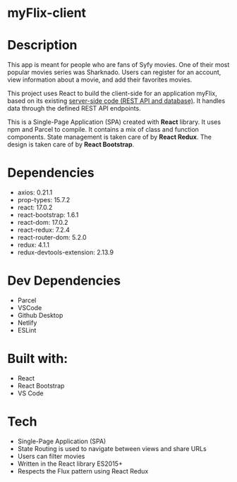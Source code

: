 # myFlix-client

# Description

This app is meant for people who are fans of Syfy movies. One of their most popular movies series was Sharknado. Users can register for an account, view information about a movie, and add their favorites movies.

This project uses React to build the client-side for an application myFlix, based on its existing [server-side code (REST API and database)](https://github.com/eggsistentialarugula/SYFYMovies_API). It handles data through the defined REST API endpoints.

This is a Single-Page Application (SPA) created with **React** library. It uses npm and Parcel to compile. It contains a mix of class and function components. State management is taken care of by **React Redux**. The design is taken care of by **React Bootstrap**.

# Dependencies
 * axios: 0.21.1
 * prop-types: 15.7.2
 * react: 17.0.2
 * react-bootstrap: 1.6.1
 * react-dom: 17.0.2
 * react-redux: 7.2.4
 * react-router-dom: 5.2.0
 * redux: 4.1.1
 * redux-devtools-extension: 2.13.9

 # Dev Dependencies
 * Parcel
 * VSCode
 * Github Desktop
 * Netlify
 * ESLint

# Built with:

* React
* React Bootstrap
* VS Code


# Tech

* Single-Page Application (SPA)
* State Routing is used to navigate between views and share URLs
* Users can filter movies
* Written in the React library ES2015+
* Respects the Flux pattern using React Redux






